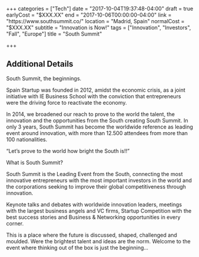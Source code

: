 +++
categories = ["Tech"]
date = "2017-10-04T19:37:48-04:00"
draft = true
earlyCost = "$XXX.XX"
end = "2017-10-06T00:00:00-04:00"
link = "https://www.southsummit.co/"
location = "Madrid, Spain"
normalCost = "$XXX.XX"
subtitle = "Innovation is Now!"
tags = ["Innovation", "Investors", "Fall", "Europe"]
title = "South Summit"

+++
<!--more-->

## Additional Details

South Summit, the beginnings.

Spain Startup was founded in 2012, amidst the economic crisis, as a joint initiative with IE Business School with the conviction that entrepreneurs were the driving force to reactivate the economy.

In 2014, we broadened our reach to prove to the world the talent, the innovation and the opportunities from the South creating South Summit. In only 3 years, South Summit has become the worldwide reference as leading event around innovation, with more than 12.500 attendees from more than 100 nationalities.

“Let’s prove to the world how bright the South is!!”

What is South Summit?

South Summit is the Leading Event from the South, connecting the most innovative entrepreneurs with the most important investors in the world and the corporations seeking to improve their global competitiveness through innovation.

Keynote talks and debates with worldwide innovation leaders, meetings with the largest business angels and VC firms, Startup Competition with the best success stories and Business & Networking opportunities in every corner.

This is a place where the future is discussed, shaped, challenged and moulded. Were the brightest talent and ideas are the norm. Welcome to the event where thinking out of the box is just the beginning...